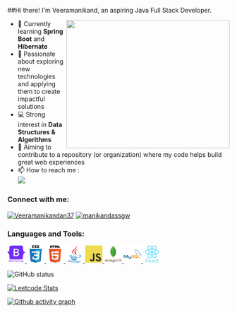 ##Hi there! I'm Veeramanikand, an aspiring Java Full Stack Developer.

<img align="right" width="370" height="290" src="https://i.pinimg.com/originals/47/f0/34/47f0342cec72b800463bf003eac1257e.gif">

- 🔭 Currently learning **Spring Boot** and **Hibernate**
- 🌱 Passionate about exploring new technologies and applying them to create impactful solutions
- 💻 Strong interest in **Data Structures & Algorithms**
- 🎯 Aiming to contribute to a repository (or organization) where my code helps build great web experiences
- 📫 How to reach me :
<br /> [<img src="https://img.shields.io/badge/LinkedIn-0077B5?style=for-the-badge&logo=linkedin&logoColor=white" />](https://www.linkedin.com/in/veera-manikandan-7a975a247) 


<h3 align="left">Connect with me:</h3>
<p align="left">
<a href="https://www.leetcode.com/veeramanikandan37" target="blank"><img align="center" src="https://raw.githubusercontent.com/rahuldkjain/github-profile-readme-generator/master/src/images/icons/Social/leet-code.svg" alt="Veeramanikandan37" height="30" width="40" /></a>
<a href="https://auth.geeksforgeeks.org/user/manikandassgw" target="blank"><img align="center" src="https://raw.githubusercontent.com/rahuldkjain/github-profile-readme-generator/master/src/images/icons/Social/geeks-for-geeks.svg" alt="manikandassgw" height="30" width="40" /></a>
</p>

<h3 align="left">Languages and Tools:</h3>
<p align="left"> <a href="https://getbootstrap.com" target="_blank" rel="noreferrer"> <img src="https://raw.githubusercontent.com/devicons/devicon/master/icons/bootstrap/bootstrap-plain-wordmark.svg" alt="bootstrap" width="40" height="40"/> </a> <a href="https://www.w3schools.com/css/" target="_blank" rel="noreferrer"> <img src="https://raw.githubusercontent.com/devicons/devicon/master/icons/css3/css3-original-wordmark.svg" alt="css3" width="40" height="40"/> </a> <a href="https://www.w3.org/html/" target="_blank" rel="noreferrer"> <img src="https://raw.githubusercontent.com/devicons/devicon/master/icons/html5/html5-original-wordmark.svg" alt="html5" width="40" height="40"/> </a> <a href="https://www.java.com" target="_blank" rel="noreferrer"> <img src="https://raw.githubusercontent.com/devicons/devicon/master/icons/java/java-original.svg" alt="java" width="40" height="40"/> </a> <a href="https://developer.mozilla.org/en-US/docs/Web/JavaScript" target="_blank" rel="noreferrer"> <img src="https://raw.githubusercontent.com/devicons/devicon/master/icons/javascript/javascript-original.svg" alt="javascript" width="40" height="40"/> </a> <a href="https://www.mongodb.com/" target="_blank" rel="noreferrer"> <img src="https://raw.githubusercontent.com/devicons/devicon/master/icons/mongodb/mongodb-original-wordmark.svg" alt="mongodb" width="40" height="40"/> </a> <a href="https://www.mysql.com/" target="_blank" rel="noreferrer"> <img src="https://raw.githubusercontent.com/devicons/devicon/master/icons/mysql/mysql-original-wordmark.svg" alt="mysql" width="40" height="40"/> </a> <a href="https://reactjs.org/" target="_blank" rel="noreferrer"> <img src="https://raw.githubusercontent.com/devicons/devicon/master/icons/react/react-original-wordmark.svg" alt="react" width="40" height="40"/> </a> </p>


![GitHub status](https://github-readme-stats.vercel.app/api?username=Veeramanikandan37&theme=dark&show_icons=true&&hide=issues,contribs)

[![Leetcode Stats](https://leetcard.jacoblin.cool/Veeramanikandan37?theme=dark&font=Alice&ext=heatmap)](https://leetcode.com/u/Veeramanikandan37/)

[![Github activity graph](https://github-readme-activity-graph.vercel.app/graph?username=Veeramanikandan37&bg_color=000000&color=ffffff&line=009936&point=bfbfbf&area=true&hide_border=true)](https://github.com/Veeramanikandan37/github-readme-activity-graph)

